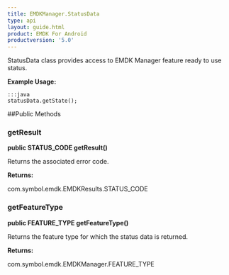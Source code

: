 ```yaml
---
title: EMDKManager.StatusData
type: api
layout: guide.html
product: EMDK For Android
productversion: '5.0'
---
```



StatusData class provides access to EMDK Manager feature ready to use status.
 
 

**Example Usage:**
	
	:::java	
	statusData.getState();


##Public Methods

### getResult

**public STATUS_CODE getResult()**

Returns the associated error code.

**Returns:**

com.symbol.emdk.EMDKResults.STATUS_CODE

### getFeatureType

**public FEATURE_TYPE getFeatureType()**

Returns the feature type for which the status data is returned.

**Returns:**

com.symbol.emdk.EMDKManager.FEATURE_TYPE



